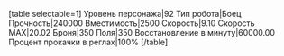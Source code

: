 [table selectable=1]
Уровень персонажа|92
Тип робота|Боец
Прочность|240000
Вместимость|2500
Скорость|9.10
Скорость MAX|20.02
Броня|350
Поля|350
Восстановление в минуту|60000.00
Процент прокачки в реглах|100%
[/table]
